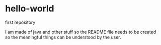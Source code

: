 # hello-world
first repository

I am made of java and other stuff so the README file needs to be created so the meaningful things can be understood by the user. 
